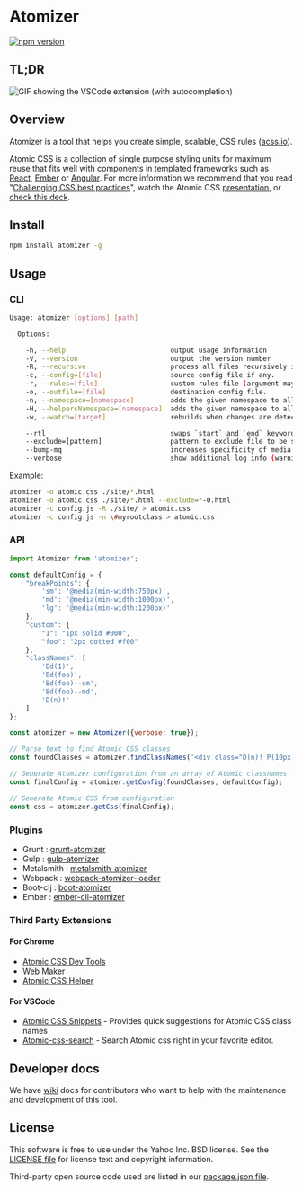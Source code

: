 # Atomizer

[![npm version](https://badge.fury.io/js/atomizer.svg)](http://badge.fury.io/js/atomizer)

## TL;DR

![GIF showing the VSCode extension (with autocompletion)](http://res.cloudinary.com/dw9fem4ki/image/upload/v1459669466/usage_mtx65l.gif)

## Overview

Atomizer is a tool that helps you create simple, scalable, CSS rules ([acss.io](http://acss.io)).

Atomic CSS is a collection of single purpose styling units for maximum reuse that fits well with components in templated frameworks such as [React](https://github.com/facebook/react), [Ember](https://github.com/emberjs/ember.js/) or [Angular](https://github.com/angular/angular.js). For more information we recommend that you read "[Challenging CSS best practices](http://www.smashingmagazine.com/2013/10/21/challenging-css-best-practices-atomic-approach/)", watch the Atomic CSS [presentation](https://www.youtube.com/watch?v=ojj_-6Xiud4), or [check this deck](https://www.haikudeck.com/atomic-css-science-and-technology-presentation-dJ0xlFjhBQ).

## Install

```bash
npm install atomizer -g
```

## Usage

### CLI

```bash
Usage: atomizer [options] [path]

  Options:

    -h, --help                          output usage information
    -V, --version                       output the version number
    -R, --recursive                     process all files recursively in the path.
    -c, --config=[file]                 source config file if any.
    -r, --rules=[file]                  custom rules file (argument may be passed multiple times)
    -o, --outfile=[file]                destination config file.
    -n, --namespace=[namespace]         adds the given namespace to all generated Atomic CSS selectors.
    -H, --helpersNamespace=[namespace]  adds the given namespace to all helper selectors.
    -w, --watch=[target]                rebuilds when changes are detected in the file, directory, or glob (argument may be passed multiple times and is parsed for Atomic CSS classes)

    --rtl                               swaps `start` and `end` keyword replacements with `right` and `left`.
    --exclude=[pattern]                 pattern to exclude file to be scanned
    --bump-mq                           increases specificity of media queries a small amount
    --verbose                           show additional log info (warnings).
```

Example:

```bash
atomizer -o atomic.css ./site/*.html
atomizer -o atomic.css ./site/*.html --exclude=*-0.html
atomizer -c config.js -R ./site/ > atomic.css
atomizer -c config.js -n \#myrootclass > atomic.css
```

### API

```javascript
import Atomizer from 'atomizer';

const defaultConfig = {
    "breakPoints": {
        'sm': '@media(min-width:750px)',
        'md': '@media(min-width:1000px)',
        'lg': '@media(min-width:1200px)'
    },
    "custom": {
        "1": "1px solid #000",
        "foo": "2px dotted #f00"
    },
    "classNames": [
        'Bd(1)',
        'Bd(foo)',
        'Bd(foo)--sm',
        'Bd(foo)--md',
        'D(n)!'
    ]
};

const atomizer = new Atomizer({verbose: true});

// Parse text to find Atomic CSS classes
const foundClasses = atomizer.findClassNames('<div class="D(n)! P(10px) M(20%) Bd(1) Bd(foo)--sm"></div>');

// Generate Atomizer configuration from an array of Atomic classnames
const finalConfig = atomizer.getConfig(foundClasses, defaultConfig);

// Generate Atomic CSS from configuration
const css = atomizer.getCss(finalConfig);
```

### Plugins

   * Grunt      : [grunt-atomizer](https://github.com/acss-io/grunt-atomizer)
   * Gulp       : [gulp-atomizer](https://github.com/acss-io/gulp-atomizer)
   * Metalsmith : [metalsmith-atomizer](https://github.com/tests-always-included/metalsmith-atomizer)
   * Webpack    : [webpack-atomizer-loader](https://github.com/acss-io/webpack-atomizer-loader)
   * Boot-clj   : [boot-atomizer](https://github.com/azizzaeny/boot-atomizer)
   * Ember      : [ember-cli-atomizer](https://github.com/nag5000/ember-cli-atomizer)

### Third Party Extensions

#### For Chrome

   * [Atomic CSS Dev Tools](https://chrome.google.com/webstore/detail/atomic-css-devtools/dpkcndhnanpdlppppalhnhfbokhicdmi/related?hl=en)
   * [Web Maker](https://chrome.google.com/webstore/detail/web-maker/lkfkkhfhhdkiemehlpkgjeojomhpccnh?hl=en)
   * [Atomic CSS Helper](https://chrome.google.com/webstore/detail/atomic-css-helper/gpickgadladepnjlmaipnekafhpmangd?hl=en)

#### For VSCode

   * [Atomic CSS Snippets](https://marketplace.visualstudio.com/items?itemName=acss-io.atomic-css-snippets) - Provides quick suggestions for Atomic CSS class names
   * [Atomic-css-search](https://marketplace.visualstudio.com/items?itemName=ArvinH.atomic-css-search) - Search Atomic css right in your favorite editor.

## Developer docs

We have [wiki](https://github.com/acss-io/atomizer/wiki) docs for contributors who want to help with the maintenance and development of this tool.

## License

This software is free to use under the Yahoo Inc. BSD license.
See the [LICENSE file][] for license text and copyright information.

[LICENSE file]: https://github.com/acss-io/atomizer/blob/master/LICENSE.md

Third-party open source code used are listed in our [package.json file]( https://github.com/acss-io/atomizer/blob/master/package.json).
